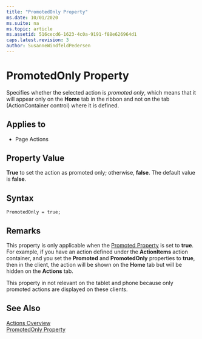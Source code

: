 ```yaml
---
title: "PromotedOnly Property"
ms.date: 10/01/2020
ms.suite: na
ms.topic: article
ms.assetid: 516cecd6-1623-4c0a-9191-f88e626964d1
caps.latest.revision: 3
author: SusanneWindfeldPedersen
---
```


# PromotedOnly Property

Specifies whether the selected action is *promoted only*, which means that it will appear only on the **Home** tab in the ribbon and not on the tab (ActionContainer control) where it is defined.  
  
## Applies to  
  
- Page Actions  
  
## Property Value  
 **True** to set the action as promoted only; otherwise, **false**. The default value is **false**.  

## Syntax

```AL
PromotedOnly = true;
```
 
## Remarks

This property is only applicable when the [Promoted Property](devenv-promoted-property.md) is set to **true**. For example, if you have an action defined under the **ActionItems** action container, and you set the **Promoted** and **PromotedOnly** properties to **true**, then in the client, the action will be shown on the **Home** tab but will be hidden on the **Actions** tab.  
  
This property in not relevant on the tablet and phone because only promoted actions are displayed on these clients.  
  
## See Also  

[Actions Overview](../devenv-actions-overview.md)  
[PromotedOnly Property](devenv-promotedonly-property.md)  
